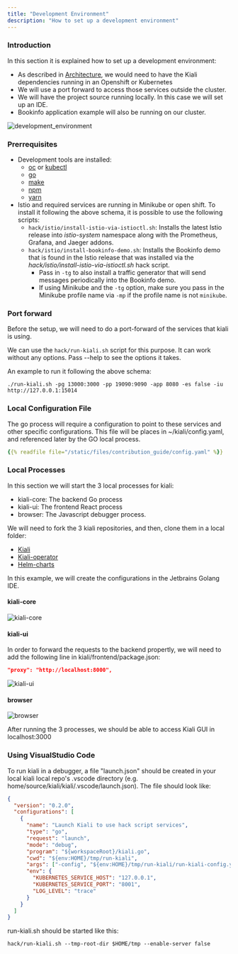 ```yaml
---
title: "Development Environment"
description: "How to set up a development environment"
---
```



### Introduction

In this section it is explained how to set up a development environment:
- As described in [Architecture](/docs/architecture/architecture), we would need to have the Kiali dependencies running in an Openshift or Kubernetes
- We will use a port forward to access those services outside the cluster.
- We will have the project source running locally. In this case we will set up an IDE.
- Bookinfo application example will also be running on our cluster.

![development_environment](/images/documentation/contribution/development_environment.png)

### Prerrequisites 

- Development tools are installed:
  - [oc](https://docs.openshift.com/container-platform/4.7/cli_reference/openshift_cli/getting-started-cli.html) or [kubectl](https://kubernetes.io/es/docs/tasks/tools/)
  - [go](https://go.dev/)
  - [make](https://www.gnu.org/software/make/)
  - [npm](https://www.npmjs.com/)
  - [yarn](https://yarnpkg.com/)
- Istio and required services are running in Minikube or open shift. To install it following the above schema, it is possible to use the following scripts:
  - `hack/istio/install-istio-via-istioctl.sh`: Installs the latest Istio release into *istio-system* namespace along with the Prometheus, Grafana, and Jaeger addons.
  - `hack/istio/install-bookinfo-demo.sh`: Installs the Bookinfo demo that is found in the Istio release that was installed via the *hack/istio/install-istio-via-istioctl.sh* hack script.
    - Pass in `-tg` to also install a traffic generator that will send messages periodically into the Bookinfo demo.
    - If using Minikube and the `-tg` option, make sure you pass in the Minikube profile name via `-mp` if the profile name is not `minikube`.

### Port forward

Before the setup, we will need to do a port-forward of the services that kiali is using.

We can use the `hack/run-kiali.sh` script for this purpose. It can work without any options. Pass --help to see the options it takes. 

An example to run it following the above schema:

```shell
./run-kiali.sh -pg 13000:3000 -pp 19090:9090 -app 8080 -es false -iu http://127.0.0.1:15014
```


### Local Configuration File

The go process will require a configuration to point to these services and other specific configurations. 
This file will be places in ~/kiali/config.yaml, and referenced later by the GO local process. 

```yaml
{{% readfile file="/static/files/contribution_guide/config.yaml" %}}
```

### Local Processes 

In this section we will start the 3 local processes for kiali:
- kiali-core: The backend Go process
- kiali-ui: The frontend React process
- browser: The Javascript debugger process. 

We will need to fork the 3 kiali repositories, and then, clone them in a local folder:
- [Kiali](https://github.com/kiali/kiali)
- [Kiali-operator](https://github.com/kiali/kiali-operator)
- [Helm-charts](https://github.com/kiali/helm-charts)

In this example, we will create the configurations in the Jetbrains Golang IDE.

#### kiali-core
![kiali-core](/images/documentation/contribution/kiali-core.png)

#### kiali-ui
In order to forward the requests to the backend propertly, we will need to add the following line in kiali/frontend/package.json:
```json
"proxy": "http://localhost:8000",
```

![kiali-ui](/images/documentation/contribution/kiali-ui.png)

#### browser
![browser](/images/documentation/contribution/browser.png)

After running the 3 processes, we should be able to access Kiali GUI in localhost:3000

### Using VisualStudio Code

To run kiali in a debugger, a file "launch.json" should be created in your local kiali local repo's .vscode directory (e.g. home/source/kiali/kiali/.vscode/launch.json). The file should look like:

```json
{
  "version": "0.2.0",
  "configurations": [
    {
      "name": "Launch Kiali to use hack script services",
      "type": "go",
      "request": "launch",
      "mode": "debug",
      "program": "${workspaceRoot}/kiali.go",
      "cwd": "${env:HOME}/tmp/run-kiali",
      "args": ["-config", "${env:HOME}/tmp/run-kiali/run-kiali-config.yaml"],
      "env": {
        "KUBERNETES_SERVICE_HOST": "127.0.0.1",
        "KUBERNETES_SERVICE_PORT": "8001",
        "LOG_LEVEL": "trace"
      }     
    }
  ]
}
```

run-kiali.sh should be started like this:

```
hack/run-kiali.sh --tmp-root-dir $HOME/tmp --enable-server false
```